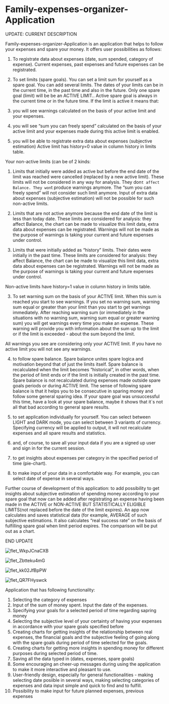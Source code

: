 # Family-expenses-organizer-Application
UPDATE: CURRENT DESCRIPTION

Family-expenses-organizer-Application  is an application that helps to follow your expenses and spare your money.
It offers user possibilities as follows:
1) To registrate data about expenses (date, sum spended, category of expense). Current expenses, past expenses and future expenses can be registrated.
2) To set limits (spare goals). You can set a limit sum for yourself as a spare goal. You can add several limits. The dates of your limits can be in the current time, in the past time and also in the future. Only one spare goal (limit) will be be an ACTIVE LIMIT.. Active spare goal is always in the current time or in the future time. If the limit is active it means that:

1) you will see warnings calculated on the basis of your active limit and your expenses.
2) you will see “sum you can freely spend” calculated on the basis of your active limit and your expenses made during this active limit is enabled.
3) you will be able to registrate extra data about expenses (subjective estimation)
Active limit has history=0 value in column history in limits table.

Your non-active limits (can be of 2 kinds:
1) Limits that initially were added as active but before the end date of the limit was reached were cancelled (replaced by a new active limit). These limits will not be considered in any way for analysis. They don`t affect Balance. They won`t produce warnings anymore.  The “sum you can freely spend” will not consider such limit anymore. Input of extra data about expenses (subjective estimation) will not be possible for such non-active limits.

2) Limits that are not active anymore because the end date of the limit is less than today date. These limits are considered for analysis: they affect Balance,  the chart can be made to visualize this limit data, extra data about expenses can be registrated. Warnings will not be made as the purpose of warnings is taking your current and future expenses under control.

3) Limits that were initially added as “history” limits. Their dates were initially in the past time. These limits are considered for analysis: they affect Balance,  the chart can be made to visualize this limit data, extra data about expenses can be registrated. Warnings will not be made as the purpose of warnings is taking your current and future expenses under control.

Non-active limits have history=1 value in column history in limits table.

3) To set warning sum on the basis of your ACTIVE limit. When this sum is reached you start to see warnings. If you set no warning sum, warning sum equal or greater than your limit than you start to get warnings immediately.
After reaching warning sum (or immediately in the situations with no warning sum, warning sum equal or greater warning sum) you will get warnings every time you make an expense. These warning will provide you with information about the sum up to the limit or if the limit is exceeded -  about the sum beyond the limit.

All warnings you see are considering only your ACTIVE limit. If you have no active limit you will not see any warnings.

4) to follow spare balance. Spare balance unites spare logica and motivation beyond that of just the limits itself. Spare balance is recalculated when the limit becomes “historical”, in other words, when the period of limit ends or if the limit is initially created in the past time. Spare balance is not recalculated during expenses made outside spare goals periods or during ACTIVE limit. The sense of following spare balance is that it helps you to be consecutive in sparing money and follow some general sparing idea. If your spare goal was unsuccessful this time, have a look at your spare balance, maybe it shows that it`s not all that bad according to general spare results.

5) to set application individually for yourself. You can select between LIGHT and DARK mode, you can select between 3 variants of currency. Specifying currency will be applied to output, it will not recalculate expenses and all spare results and statistics.

6) and, of course, to save all your input data if you are a signed up user and sign in for the current session.

7) to get insights about expenses per category in the specified period of time (pie-chart).
   
8) to make input of your data in a comfortable way. For example, you can select date of expense in several ways.



Further course of development of this application:
to add possibility to get insights about subjective estimation of spending money according to your spare goal that now can be added after registrating an expense having been made in the ACTIVE or NON-ACTIVE BUT STATISTICALLY ELIGIBLE LIMITS(not replaced before the date of the limit expires). An app now calculates and saves statistical data (for example, AVERAGE of such subjective estimations. It also calculates “real success rate” on the basis of fulfilling spare goal when limit period expires. The comparison will be put out as a chart.


END UPDATE

![flet_WkpJCnaCXB](https://github.com/user-attachments/assets/beb07957-e489-4911-8b10-6d39e808c7b5)

![flet_Zbtteku4mG](https://github.com/user-attachments/assets/2c142c21-25d7-49ee-b715-6a201065187e)

![flet_kk02JfBpPW](https://github.com/user-attachments/assets/649e3c61-724a-4f12-8013-77888c91d5b1)


![flet_QR7FHyswck](https://github.com/user-attachments/assets/2d69408c-46c5-4ca1-93ea-975ed81ba66b)


Application that has following functionality:
1) Selecting the category of expenses
2) Input of the sum of money spent. Input the date of the expenses.
3) Specifying your goals for a selected period of time regarding sapring money
4) Selecting the subjective level of your certainty of having your expenses in accordance with your spare goals specified before
5) Creating charts for getting insights of the relationship between real expenses, the financial goals and the subjective feeling of going along with the spare goals during period of time selected for the goals.
6) Creating charts for getting more insights in spending money for different purposes during selected period of time.
7) Saving all the data typed in (dates, expenses, spare goals)
8) Some encouraging an cheer-up messages during using the application to make it more interactive and pleasant to use.
9) User-friendly design, especially for general functionalities - making selecting date posiible in several ways, making selecting categories of expenses and data input simple and quick to find and to fulfill.
10) Possibility to make input for future planned expenses, previous expenses
